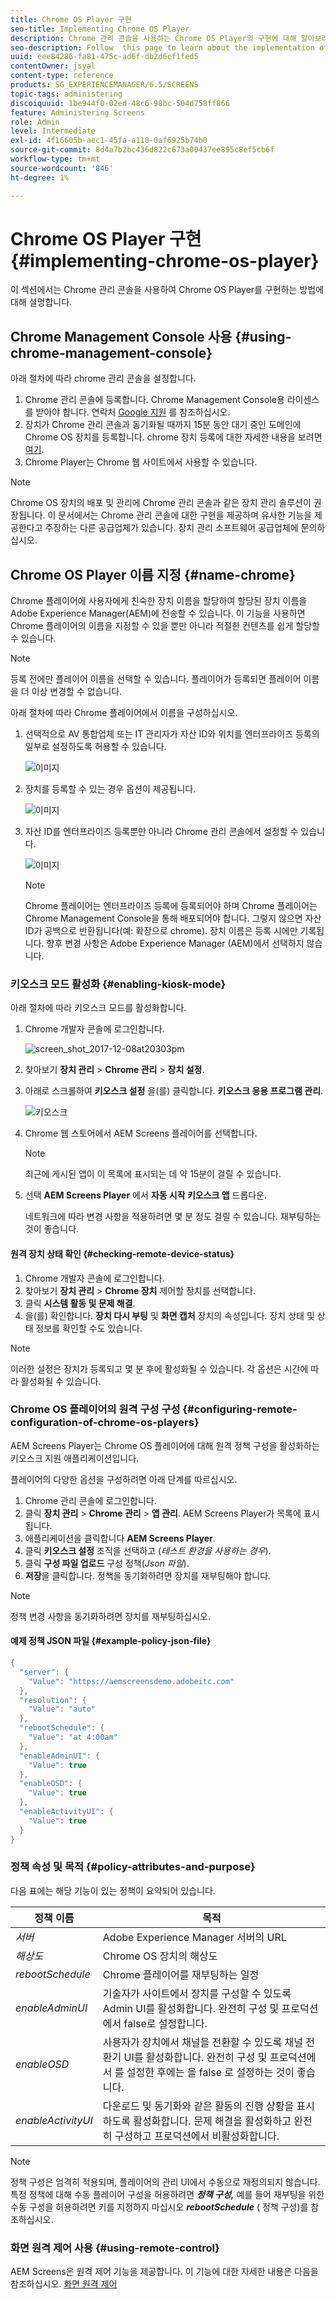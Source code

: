 ```yaml
---
title: Chrome OS Player 구현
seo-title: Implementing Chrome OS Player
description: Chrome 관리 콘솔을 사용하는 Chrome OS Player의 구현에 대해 알아보려면 이 페이지를 따르십시오.
seo-description: Follow  this page to learn about the implementation of the Chrome OS Player using the Chrome Management Console.
uuid: eee84286-fa81-475c-ad6f-db2d6cf1fed5
contentOwner: jsyal
content-type: reference
products: SG_EXPERIENCEMANAGER/6.5/SCREENS
topic-tags: administering
discoiquuid: 1be944f0-02ed-48c6-98bc-504d758ff866
feature: Administering Screens
role: Admin
level: Intermediate
exl-id: 4f16605b-aec1-45fa-a110-0af6925b74b0
source-git-commit: 8d4a7b2bc436d822c673a00437ee895c8ef5cb6f
workflow-type: tm+mt
source-wordcount: '846'
ht-degree: 1%

---
```


# Chrome OS Player 구현  {#implementing-chrome-os-player}

이 섹션에서는 Chrome 관리 콘솔을 사용하여 Chrome OS Player를 구현하는 방법에 대해 설명합니다.

## Chrome Management Console 사용 {#using-chrome-management-console}

아래 절차에 따라 chrome 관리 콘솔을 설정합니다.

1. Chrome 관리 콘솔에 등록합니다. Chrome Management Console용 라이센스를 받아야 합니다. 연락처 [Google 지원](https://support.google.com/chrome/a/answer/1375678?hl=en&amp;ref_topic=2935995) 를 참조하십시오.
1. 장치가 Chrome 관리 콘솔과 동기화될 때까지 15분 동안 대기 중인 도메인에 Chrome OS 장치를 등록합니다. chrome 장치 등록에 대한 자세한 내용을 보려면 [여기](https://support.google.com/chrome/a/answer/1360534?hl=en).
1. Chrome Player는 Chrome 웹 사이트에서 사용할 수 있습니다.

>[!NOTE]
>
>Chrome OS 장치의 배포 및 관리에 Chrome 관리 콘솔과 같은 장치 관리 솔루션이 권장됩니다. 이 문서에서는 Chrome 관리 콘솔에 대한 구현을 제공하며 유사한 기능을 제공한다고 주장하는 다른 공급업체가 있습니다. 장치 관리 소프트웨어 공급업체에 문의하십시오.

## Chrome OS Player 이름 지정 {#name-chrome}

Chrome 플레이어에 사용자에게 친숙한 장치 이름을 할당하여 할당된 장치 이름을 Adobe Experience Manager(AEM)에 전송할 수 있습니다. 이 기능을 사용하면 Chrome 플레이어의 이름을 지정할 수 있을 뿐만 아니라 적절한 컨텐츠를 쉽게 할당할 수 있습니다.

>[!NOTE]
>등록 전에만 플레이어 이름을 선택할 수 있습니다. 플레이어가 등록되면 플레이어 이름을 더 이상 변경할 수 없습니다.

아래 절차에 따라 Chrome 플레이어에서 이름을 구성하십시오.

1. 선택적으로 AV 통합업체 또는 IT 관리자가 자산 ID와 위치를 엔터프라이즈 등록의 일부로 설정하도록 허용할 수 있습니다.

   ![이미지](/help/user-guide/assets/chrome-device/chrome1.png)

1. 장치를 등록할 수 있는 경우 옵션이 제공됩니다.

   ![이미지](/help/user-guide/assets/chrome-device/chrome2.jpg)

1. 자산 ID를 엔터프라이즈 등록뿐만 아니라 Chrome 관리 콘솔에서 설정할 수 있습니다.

   ![이미지](/help/user-guide/assets/chrome-device/chrome3.png)

   >[!NOTE]
   >Chrome 플레이어는 엔터프라이즈 등록에 등록되어야 하며 Chrome 플레이어는 Chrome Management Console을 통해 배포되어야 합니다. 그렇지 않으면 자산 ID가 공백으로 반환됩니다(예: 확장으로 chrome). 장치 이름은 등록 시에만 기록됩니다. 향후 변경 사항은 Adobe Experience Manager (AEM)에서 선택하지 않습니다.

### 키오스크 모드 활성화 {#enabling-kiosk-mode}

아래 절차에 따라 키오스크 모드를 활성화합니다.

1. Chrome 개발자 콘솔에 로그인합니다.

   ![screen_shot_2017-12-08at20303pm](assets/screen_shot_2017-12-08at20303pm.png)

1. 찾아보기 **장치 관리** > **Chrome 관리** > **장치 설정**.
1. 아래로 스크롤하여 **키오스크 설정** 을(를) 클릭합니다. **키오스크 응용 프로그램 관리**.

   ![키오스크](assets/kiosk.png)

1. Chrome 웹 스토어에서 AEM Screens 플레이어를 선택합니다.

   >[!NOTE]
   >
   >최근에 게시된 앱이 이 목록에 표시되는 데 약 15분이 걸릴 수 있습니다.

1. 선택 **AEM Screens Player** 에서 **자동 시작 키오스크 앱** 드롭다운.

   네트워크에 따라 변경 사항을 적용하려면 몇 분 정도 걸릴 수 있습니다. 재부팅하는 것이 좋습니다.

#### 원격 장치 상태 확인 {#checking-remote-device-status}

1. Chrome 개발자 콘솔에 로그인합니다.
1. 찾아보기 **장치 관리** > **Chrome 장치** 제어할 장치를 선택합니다.
1. 클릭 **시스템 활동 및 문제 해결**.
1. 을(를) 확인합니다. **장치 다시 부팅** 및 **화면 캡처** 장치의 속성입니다. 장치 상태 및 상태 정보를 확인할 수도 있습니다.

>[!NOTE]
>
>이러한 설정은 장치가 등록되고 몇 분 후에 활성화될 수 있습니다. 각 옵션은 시간에 따라 활성화될 수 있습니다.

### Chrome OS 플레이어의 원격 구성 구성 {#configuring-remote-configuration-of-chrome-os-players}

AEM Screens Player는 Chrome OS 플레이어에 대해 원격 정책 구성을 활성화하는 키오스크 지원 애플리케이션입니다.

플레이어의 다양한 옵션을 구성하려면 아래 단계를 따르십시오.

1. Chrome 관리 콘솔에 로그인합니다.
1. 클릭 **장치 관리** > **Chrome 관리** > **앱 관리**. AEM Screens Player가 목록에 표시됩니다.
1. 애플리케이션을 클릭합니다 **AEM Screens Player**.
1. 클릭 **키오스크 설정** 조직을 선택하고 (*테스트 환경을 사용하는 경우*).
1. 클릭 **구성 파일 업로드** 구성 정책(*Json 파일*).
1. **저장**&#x200B;을 클릭합니다. 정책을 동기화하려면 장치를 재부팅해야 합니다.

>[!NOTE]
>
>정책 변경 사항을 동기화하려면 장치를 재부팅하십시오.

#### 예제 정책 JSON 파일 {#example-policy-json-file}

```java
{
  "server": {
    "Value": "https://aemscreensdemo.adobeitc.com"
  },
  "resolution": {
    "Value": "auto"
  },
  "rebootSchedule": {
    "Value": "at 4:00am"
  },
  "enableAdminUI": {
    "Value": true
  },
  "enableOSD": {
    "Value": true
  },
  "enableActivityUI": {
    "Value": true
  }
}
```

### 정책 속성 및 목적 {#policy-attributes-and-purpose}

다음 표에는 해당 기능이 있는 정책이 요약되어 있습니다.

| **정책 이름** | **목적** |
|---|---|
| *서버* | Adobe Experience Manager 서버의 URL |
| *해상도* | Chrome OS 장치의 해상도 |
| *rebootSchedule* | Chrome 플레이어를 재부팅하는 일정 |
| *enableAdminUI* | 기술자가 사이트에서 장치를 구성할 수 있도록 Admin UI를 활성화합니다. 완전히 구성 및 프로덕션에서 false로 설정합니다. |
| *enableOSD* | 사용자가 장치에서 채널을 전환할 수 있도록 채널 전환기 UI를 활성화합니다. 완전히 구성 및 프로덕션에서 를 설정한 후에는 을 false 로 설정하는 것이 좋습니다. |
| *enableActivityUI* | 다운로드 및 동기화와 같은 활동의 진행 상황을 표시하도록 활성화합니다. 문제 해결을 활성화하고 완전히 구성하고 프로덕션에서 비활성화합니다. |

>[!NOTE]
>
>정책 구성은 엄격히 적용되며, 플레이어의 관리 UI에서 수동으로 재정의되지 않습니다. 특정 정책에 대해 수동 플레이어 구성을 허용하려면 ***정책 구성,*** 예를 들어 재부팅을 위한 수동 구성을 허용하려면 키를 지정하지 마십시오 ***rebootSchedule*** ( 정책 구성)를 참조하십시오.

### 화면 원격 제어 사용 {#using-remote-control}

AEM Screens은 원격 제어 기능을 제공합니다. 이 기능에 대한 자세한 내용은 다음을 참조하십시오. [화면 원격 제어](implementing-remote-control.md)
